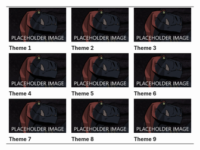 |    |    |    |
|-------|-------|---------|
|![placeholder](/Images/Placeholderr.png)|![placeholder](/Images/Placeholderr.png)|![placeholder](/Images/Placeholderr.png)|
|**Theme 1**|**Theme 2**|**Theme 3**|
|![placeholder](/Images/Placeholderr.png)|![placeholder](/Images/Placeholderr.png)|![placeholder](/Images/Placeholderr.png)|
|**Theme 4**|**Theme 5**|**Theme 6**|
|![placeholder](/Images/Placeholderr.png)|![placeholder](/Images/Placeholderr.png)|![placeholder](/Images/Placeholderr.png)|
|**Theme 7**|**Theme 8**|**Theme 9**|
